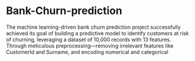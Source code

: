 # Bank-Churn-prediction
The machine learning-driven bank churn prediction project successfully achieved its goal of building a predictive model to identify customers at risk of churning, leveraging a dataset of 10,000 records with 13 features. Through meticulous preprocessing—removing irrelevant features like CustomerId and Surname, and encoding numerical and categorical
